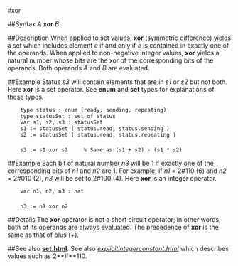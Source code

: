 
#xor

##Syntax
_A_ **xor** _B_


##Description
When applied to set values, **xor** (symmetric difference) yields a set which includes element _e_ if and only if _e_ is contained in exactly one of the operands. When applied to non-negative integer values, **xor** yields a natural number whose bits are the xor of the corresponding bits of the operands. Both operands _A_ and _B_ are evaluated.


##Example
Status _s3_ will contain elements that are in _s1_ or _s2_ but not both. Here **xor** is a set operator. See **enum** and **set** types for explanations of these types.

        type status : enum (ready, sending, repeating)
        type statusSet : set of status
        var s1, s2, s3 : statusSet
        s1 := statusSet ( status.read, status.sending )
        s2 := statusSet ( status.read, status.repeating )
        
        s3 := s1 xor s2     % Same as (s1 + s2) - (s1 * s2)
##Example
Each bit of natural number _n3_ will be 1 if exactly one of the corresponding bits of _n1_ and _n2_ are 1. For example, if _n1_ = 2#110 (6) and _n2_ = 2#010 (2), _n3_ will be set to 2#100 (4). Here **xor** is an integer operator.

        var n1, n2, n3 : nat
        
        n3 := n1 xor n2
##Details
The **xor** operator is not a short circuit operator; in other words, both of its operands are always evaluated. The precedence of **xor** is the same as that of plus (+).


##See also
**[set.html](set)**. See also _[explicitintegerconstant.html](explicitIntegerConstant)_ which describes values such as 2**#**110.

